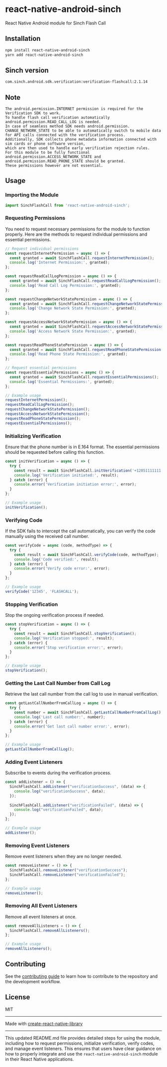 # react-native-android-sinch

React Native Android module for Sinch Flash Call

## Installation

```sh
npm install react-native-android-sinch
yarn add react-native-android-sinch
```

## Sinch version

```sh
com.sinch.android.sdk.verification:verification-flashcall:2.1.14
```

## Note

```
The android.permission.INTERNET permission is required for the Verification SDK to work. 
To handle flash call verification automatically android.permission.READ_CALL_LOG is needed.
In case of seamless method SDK needs android.permission.
CHANGE_NETWORK_STATE to be able to automatically switch to mobile data for API calls connected with the verification process. 
Additionally, SDK collects phone metadata information connected with sim cards or phone software version, 
which are then used to handle early verification rejection rules. 
For this module to be fully functional android.permission.ACCESS_NETWORK_STATE and android.permission.READ_PHONE_STATE should be granted. 
These permissions however are not essential.
```

## Usage

### Importing the Module

```js
import SinchFlashCall from 'react-native-android-sinch';
```

### Requesting Permissions

You need to request necessary permissions for the module to function properly. Here are the methods to request individual permissions and essential permissions.

```js
// Request individual permissions
const requestInternetPermission = async () => {
  const granted = await SinchFlashCall.requestInternetPermission();
  console.log('Internet Permission:', granted);
};

const requestReadCallLogPermission = async () => {
  const granted = await SinchFlashCall.requestReadCallLogPermission();
  console.log('Read Call Log Permission:', granted);
};

const requestChangeNetworkStatePermission = async () => {
  const granted = await SinchFlashCall.requestChangeNetworkStatePermission();
  console.log('Change Network State Permission:', granted);
};

const requestAccessNetworkStatePermission = async () => {
  const granted = await SinchFlashCall.requestAccessNetworkStatePermission();
  console.log('Access Network State Permission:', granted);
};

const requestReadPhoneStatePermission = async () => {
  const granted = await SinchFlashCall.requestReadPhoneStatePermission();
  console.log('Read Phone State Permission:', granted);
};

// Request essential permissions
const requestEssentialPermissions = async () => {
  const granted = await SinchFlashCall.requestEssentialPermissions();
  console.log('Essential Permissions:', granted);
};

// Example usage
requestInternetPermission();
requestReadCallLogPermission();
requestChangeNetworkStatePermission();
requestAccessNetworkStatePermission();
requestReadPhoneStatePermission();
requestEssentialPermissions();
```

### Initializing Verification

Ensure that the phone number is in E.164 format. The essential permissions should be requested before calling this function.

```js
const initVerification = async () => {
  try {
    const result = await SinchFlashCall.initVerification('+12051111111', 'appKeyValue', 'appSecret');
    console.log('Verification initiated:', result);
  } catch (error) {
    console.error('Verification initiation error:', error);
  }
};

// Example usage
initVerification();
```

### Verifying Code

If the SDK fails to intercept the call automatically, you can verify the code manually using the received call number.

```js
const verifyCode = async (code, methodType) => {
  try {
    const result = await SinchFlashCall.verifyCode(code, methodType);
    console.log('Code verified:', result);
  } catch (error) {
    console.error('Verify code error:', error);
  }
};

// Example usage
verifyCode('12345', 'FLASHCALL');
```

### Stopping Verification

Stop the ongoing verification process if needed.

```js
const stopVerification = async () => {
  try {
    const result = await SinchFlashCall.stopVerification();
    console.log('Verification stopped:', result);
  } catch (error) {
    console.error('Stop verification error:', error);
  }
};

// Example usage
stopVerification();
```

### Getting the Last Call Number from Call Log

Retrieve the last call number from the call log to use in manual verification.

```js
const getLastCallNumberFromCallLog = async () => {
  try {
    const number = await SinchFlashCall.getLastCallNumberFromCallLog();
    console.log('Last call number:', number);
  } catch (error) {
    console.error('Get last call number error:', error);
  }
};

// Example usage
getLastCallNumberFromCallLog();
```

### Adding Event Listeners

Subscribe to events during the verification process.

```js
const addListener = () => {
  SinchFlashCall.addListener("verificationSuccess", (data) => {
    console.log("verificationSuccess", data);
  });
  
  SinchFlashCall.addListener("verificationFailed", (data) => {
    console.log("verificationFailed", data);
  });
};

// Example usage
addListener();
```

### Removing Event Listeners

Remove event listeners when they are no longer needed.

```js
const removeListener = () => {
  SinchFlashCall.removeListener("verificationSuccess");
  SinchFlashCall.removeListener("verificationFailed");
};

// Example usage
removeListener();
```

### Removing All Event Listeners

Remove all event listeners at once.

```js
const removeAllListeners = () => {
  SinchFlashCall.removeAllListeners();
};

// Example usage
removeAllListeners();
```

## Contributing

See the [contributing guide](CONTRIBUTING.md) to learn how to contribute to the repository and the development workflow.

## License

MIT

---

Made with [create-react-native-library](https://github.com/callstack/react-native-builder-bob)

---

This updated README.md file provides detailed steps for using the module, including how to request permissions, initialize verification, verify codes, and manage event listeners. This ensures that users have clear guidance on how to properly integrate and use the `react-native-android-sinch` module in their React Native applications.